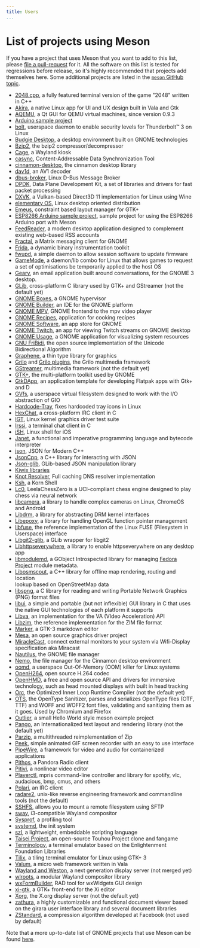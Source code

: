 ```yaml
---
title: Users
...
```


# List of projects using Meson

If you have a project that uses Meson that you want to add to this list, please [file a pull-request](https://github.com/mesonbuild/meson/edit/master/docs/markdown/Users.md) for it. All the software on this list is tested for regressions before release, so it's highly recommended that projects add themselves here. Some additional projects are
listed in the [`meson` GitHub topic](https://github.com/topics/meson).

 - [2048.cpp](https://github.com/plibither8/2048.cpp), a fully featured terminal version of the game "2048" written in C++
 - [Akira](https://github.com/akiraux/Akira), a native Linux app for UI and UX design built in Vala and Gtk
 - [AQEMU](https://github.com/tobimensch/aqemu), a Qt GUI for QEMU virtual machines, since version 0.9.3
 - [Arduino sample project](https://github.com/jpakkane/mesonarduino)
 - [bolt](https://gitlab.freedesktop.org/bolt/bolt), userspace daemon to enable security levels for Thunderbolt™ 3 on Linux
 - [Budgie Desktop](https://github.com/budgie-desktop/budgie-desktop), a desktop environment built on GNOME technologies
 - [Bzip2](https://gitlab.com/federicomenaquintero/bzip2), the bzip2 compressor/decompressor
 - [Cage](https://github.com/Hjdskes/cage), a Wayland kiosk
 - [casync](https://github.com/systemd/casync), Content-Addressable Data Synchronization Tool
 - [cinnamon-desktop](https://github.com/linuxmint/cinnamon-desktop), the cinnamon desktop library
 - [dav1d](https://code.videolan.org/videolan/dav1d), an AV1 decoder
 - [dbus-broker](https://github.com/bus1/dbus-broker), Linux D-Bus Message Broker
 - [DPDK](http://dpdk.org/browse/dpdk), Data Plane Development Kit, a set of libraries and drivers for fast packet processing
 - [DXVK](https://github.com/doitsujin/dxvk), a Vulkan-based Direct3D 11 implementation for Linux using Wine
 - [elementary OS](https://github.com/elementary/), Linux desktop oriented distribution 
 - [Emeus](https://github.com/ebassi/emeus), constraint based layout manager for GTK+
 - [ESP8266 Arduino sample project](https://github.com/trilader/arduino-esp8266-meson), sample project for using the ESP8266 Arduino port with Meson
 - [FeedReader](https://github.com/jangernert/FeedReader), a modern desktop application designed to complement existing web-based RSS accounts
 - [Fractal](https://wiki.gnome.org/Apps/Fractal/), a Matrix messaging client for GNOME
 - [Frida](https://github.com/frida/frida-core), a dynamic binary instrumentation toolkit
 - [fwupd](https://github.com/hughsie/fwupd), a simple daemon to allow session software to update firmware
 - [GameMode](https://github.com/FeralInteractive/gamemode), a daemon/lib combo for Linux that allows games to request a set of optimisations be temporarily applied to the host OS
 - [Geary](https://wiki.gnome.org/Apps/Geary), an email application built around conversations, for the GNOME 3 desktop.
 - [GLib](https://gitlab.gnome.org/GNOME/glib), cross-platform C library used by GTK+ and GStreamer (not the default yet)
 - [GNOME Boxes](https://gitlab.gnome.org/GNOME/gnome-boxes), a GNOME hypervisor
 - [GNOME Builder](https://gitlab.gnome.org/GNOME/gnome-builder), an IDE for the GNOME platform
 - [GNOME MPV](https://github.com/gnome-mpv/gnome-mpv), GNOME frontend to the mpv video player
 - [GNOME Recipes](https://gitlab.gnome.org/GNOME/recipes), application for cooking recipes
 - [GNOME Software](https://gitlab.gnome.org/GNOME/gnome-software), an app store for GNOME
 - [GNOME Twitch](https://github.com/vinszent/gnome-twitch), an app for viewing Twitch streams on GNOME desktop
 - [GNOME Usage](https://gitlab.gnome.org/GNOME/gnome-usage), a GNOME application for visualizing system resources
 - [GNU FriBidi](https://github.com/fribidi/fribidi), the open source implementation of the Unicode Bidirectional Algorithm
 - [Graphene](https://ebassi.github.io/graphene/), a thin type library for graphics
 - [Grilo](https://git.gnome.org/browse/grilo) and [Grilo plugins](https://git.gnome.org/browse/grilo-plugins), the Grilo multimedia framework
 - [GStreamer](https://cgit.freedesktop.org/gstreamer/gstreamer/), multimedia framework (not the default yet)
 - [GTK+](https://gitlab.gnome.org/GNOME/gtk), the multi-platform toolkit used by GNOME
 - [GtkDApp](https://gitlab.com/csoriano/GtkDApp), an application template for developing Flatpak apps with Gtk+ and D
 - [GVfs](https://git.gnome.org/browse/gvfs/), a userspace virtual filesystem designed to work with the I/O abstraction of GIO
 - [Hardcode-Tray](https://github.com/bil-elmoussaoui/Hardcode-Tray), fixes hardcoded tray icons in Linux
 - [HexChat](https://github.com/hexchat/hexchat), a cross-platform IRC client in C
 - [IGT](https://cgit.freedesktop.org/xorg/app/intel-gpu-tools/), Linux kernel graphics driver test suite
 - [Irssi](https://github.com/irssi/irssi), a terminal chat client in C
 - [iSH](https://github.com/tbodt/ish), Linux shell for iOS
 - [Janet](https://github.com/janet-lang/janet), a functional and imperative programming language and bytecode interpreter
 - [json](https://github.com/nlohmann/json), JSON for Modern C++
 - [JsonCpp](https://github.com/open-source-parsers/jsoncpp), a C++ library for interacting with JSON
 - [Json-glib](https://gitlab.gnome.org/GNOME/json-glib), GLib-based JSON manipulation library
 - [Kiwix libraries](https://github.com/kiwix/kiwix-lib)
 - [Knot Resolver](https://gitlab.labs.nic.cz/knot/knot-resolver), Full caching DNS resolver implementation
 - [Ksh](https://github.com/att/ast), a Korn Shell
 - [Lc0](https://github.com/LeelaChessZero/lc0), LeelaChessZero is a UCI-compliant chess engine designed to play chess via neural network
 - [libcamera](https://git.linuxtv.org/libcamera.git/), a library to handle complex cameras on Linux, ChromeOS and Android
 - [Libdrm](https://cgit.freedesktop.org/drm/libdrm/), a library for abstracting DRM kernel interfaces
 - [Libepoxy](https://github.com/anholt/libepoxy/), a library for handling OpenGL function pointer management
 - [libfuse](https://github.com/libfuse/libfuse), the reference implementation of the Linux FUSE (Filesystem in Userspace) interface
 - [Libgit2-glib](https://git.gnome.org/browse/libgit2-glib), a GLib wrapper for libgit2
 - [Libhttpseverywhere](https://git.gnome.org/browse/libhttpseverywhere), a library to enable httpseverywhere on any desktop app
 - [libmodulemd](https://github.com/fedora-modularity/libmodulemd), a GObject Introspected library for managing [Fedora Project](https://getfedora.org/) module metadata.
 - [Libosmscout](https://github.com/Framstag/libosmscout), a C++ library for offline map rendering, routing and location  
lookup based on OpenStreetMap data
 - [libspng](https://gitlab.com/randy408/libspng), a C library for reading and writing Portable Network Graphics (PNG) 
format files
 - [libui](https://github.com/andlabs/libui), a simple and portable (but not inflexible) GUI library in C that uses the native GUI technologies of each platform it supports
 - [Libva](https://github.com/intel/libva), an implementation for the VA (VIdeo Acceleration) API
 - [Libzim](https://github.com/openzim/libzim), the reference implementation for the ZIM file format
 - [Marker](https://github.com/fabiocolacio/Marker), a GTK-3 markdown editor
 - [Mesa](https://gitlab.freedesktop.org/mesa/mesa/), an open source graphics driver project
 - [MiracleCast](https://github.com/albfan/miraclecast), connect external monitors to your system via Wifi-Display specification aka Miracast
 - [Nautilus](https://gitlab.gnome.org/GNOME/nautilus), the GNOME file manager
 - [Nemo](https://github.com/linuxmint/nemo), the file manager for the Cinnamon desktop environment
 - [oomd](https://github.com/facebookincubator/oomd), a userspace Out-Of-Memory (OOM) killer for Linux systems 
 - [OpenH264](https://github.com/cisco/openh264), open source H.264 codec
 - [OpenHMD](https://github.com/OpenHMD/OpenHMD), a free and open source API and drivers for immersive technology, such as head mounted displays with built in head tracking
 - [Orc](http://cgit.freedesktop.org/gstreamer/orc/), the Optimized Inner Loop Runtime Compiler (not the default yet)
 - [OTS](https://github.com/khaledhosny/ots), the OpenType Sanitizer, parses and serializes OpenType files (OTF, TTF) and WOFF and WOFF2 font files, validating and sanitizing them as it goes. Used by Chromium and Firefox
 - [Outlier](https://github.com/kerolasa/outlier), a small Hello World style meson example project
 - [Pango](https://git.gnome.org/browse/pango/), an Internationalized text layout and rendering library (not the default yet)
 - [Parzip](https://github.com/jpakkane/parzip), a multithreaded reimplementation of Zip
 - [Peek](https://github.com/phw/peek), simple animated GIF screen recorder with an easy to use interface
 - [PipeWire](https://github.com/PipeWire/pipewire), a framework for video and audio for containerized applications
 - [Pithos](https://github.com/pithos/pithos), a Pandora Radio client
 - [Pitivi](https://github.com/pitivi/pitivi/), a nonlinear video editor
 - [Playerctl](https://github.com/acrisci/playerctl), mpris command-line controller and library for spotify, vlc, audacious, bmp, cmus, and others
 - [Polari](https://gitlab.gnome.org/GNOME/polari), an IRC client
 - [radare2](https://github.com/radare/radare2), unix-like reverse engineering framework and commandline tools (not the default)
 - [SSHFS](https://github.com/libfuse/sshfs), allows you to mount a remote filesystem using SFTP
 - [sway](https://github.com/swaywm/sway), i3-compatible Wayland compositor
 - [Sysprof](https://git.gnome.org/browse/sysprof), a profiling tool
 - [systemd](https://github.com/systemd/systemd), the init system
 - [szl](https://github.com/dimkr/szl), a lightweight, embeddable scripting language
 - [Taisei Project](https://taisei-project.org/), an open-source Touhou Project clone and fangame
 - [Terminology](https://github.com/billiob/terminology), a terminal emulator based on the Enlightenment Foundation Libraries
 - [Tilix](https://github.com/gnunn1/tilix), a tiling terminal emulator for Linux using GTK+ 3
 - [Valum](https://github.com/valum-framework/valum), a micro web framework written in Vala
 - [Wayland and Weston](https://lists.freedesktop.org/archives/wayland-devel/2016-November/031984.html), a next generation display server (not merged yet)
 - [wlroots](https://github.com/swaywm/wlroots), a modular Wayland compositor library
 - [wxFormBuilder](https://github.com/wxFormBuilder/wxFormBuilder), RAD tool for wxWidgets GUI design
 - [xi-gtk](https://github.com/eyelash/xi-gtk), a GTK+ front-end for the Xi editor
 - [Xorg](https://cgit.freedesktop.org/xorg/xserver/), the X.org display server (not the default yet)
 - [zathura](https://github.com/pwmt/zathura), a highly customizable and functional document viewer based on the
girara user interface library and several document libraries
 - [ZStandard](https://github.com/facebook/zstd/commit/4dca56ed832c6a88108a2484a8f8ff63d8d76d91), a compression algorithm developed at Facebook (not used by default)

Note that a more up-to-date list of GNOME projects that use Meson can be found [here](https://wiki.gnome.org/Initiatives/GnomeGoals/MesonPorting).
